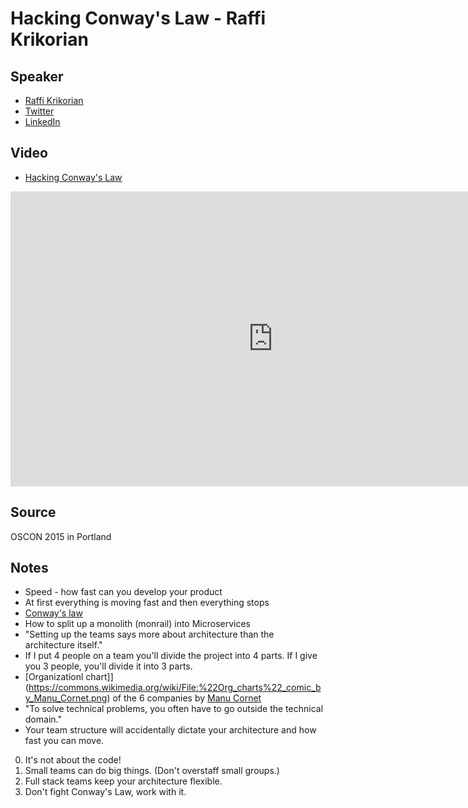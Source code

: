 # Hacking Conway's Law - Raffi Krikorian

## Speaker

* [Raffi Krikorian](https://en.wikipedia.org/wiki/Raffi_Krikorian)
* [Twitter](https://twitter.com/raffi)
* [LinkedIn](https://www.linkedin.com/in/rkrikorian/)

## Video

* [Hacking Conway's Law](https://www.youtube.com/watch?v=Lwdhw8aI8es)

<iframe width="840" height="472" src="https://www.youtube.com/embed/Lwdhw8aI8es"
frameborder="0"
allow="accelerometer; autoplay; encrypted-media; gyroscope; picture-in-picture"
allowfullscreen>
</iframe>

## Source

OSCON 2015 in Portland

## Notes

* Speed - how fast can you develop your product
* At first everything is moving fast and then everything stops
* [Conway's law](https://en.wikipedia.org/wiki/Conway%27s_law)
* How to split up a monolith (monrail) into Microservices
* "Setting up the teams says more about architecture than the architecture itself."
* If I put 4 people on a team you'll divide the project into 4 parts. If I give you 3 people, you'll divide it into 3 parts.
* [Organizationl chart]](https://commons.wikimedia.org/wiki/File:%22Org_charts%22_comic_by_Manu_Cornet.png) of the 6 companies by [Manu Cornet](https://ma.nu/)
* "To solve technical problems, you often have to go outside the technical domain."
* Your team structure will accidentally dictate your architecture and how fast you can move.


0. It's not about the code!
1. Small teams can do big things. (Don't overstaff small groups.)
2. Full stack teams keep your architecture flexible.
3. Don't fight Conway's Law, work with it.


